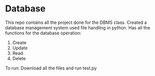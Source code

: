 # Database
This repo contains all the project done for the DBMS class. Created a database management system used file handling in python. Has all the functions for the database operation:
1. Create
2. Update
3. Read
4. Delete

To run:
Download all the files and run test.py
